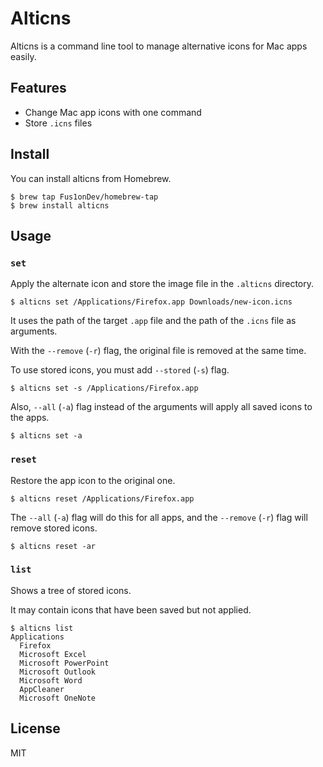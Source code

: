 # Alticns

Alticns is a command line tool to manage alternative icons for Mac apps easily.

## Features

- Change Mac app icons with one command
- Store `.icns` files

## Install

You can install alticns from Homebrew.

```shell
$ brew tap Fus1onDev/homebrew-tap
$ brew install alticns
```

## Usage

### `set`

Apply the alternate icon and store the image file in the `.alticns` directory.

```shell
$ alticns set /Applications/Firefox.app Downloads/new-icon.icns
```

It uses the path of the target `.app` file and the path of the `.icns` file as arguments.

With the `--remove` (`-r`) flag, the original file is removed at the same time.

To use stored icons, you must add `--stored` (`-s`) flag.

```shell
$ alticns set -s /Applications/Firefox.app
```

Also, `--all` (`-a`) flag instead of the arguments will apply all saved icons to the apps.

```shell
$ alticns set -a
```

### `reset`

Restore the app icon to the original one.

```shell
$ alticns reset /Applications/Firefox.app
```

The `--all` (`-a`) flag will do this for all apps, and the `--remove` (`-r`) flag will remove stored icons.

```shell
$ alticns reset -ar
```

### `list`

Shows a tree of stored icons.

It may contain icons that have been saved but not applied.

```shell
$ alticns list
Applications
  Firefox
  Microsoft Excel
  Microsoft PowerPoint
  Microsoft Outlook
  Microsoft Word
  AppCleaner
  Microsoft OneNote
```

## License

MIT